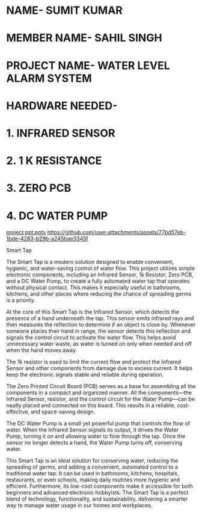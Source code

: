 # NAME- SUMIT KUMAR 
# MEMBER NAME- SAHIL SINGH 
# PROJECT NAME- WATER LEVEL ALARM SYSTEM
# HARDWARE NEEDED- 
# 1. INFRARED SENSOR
# 2. 1 K RESISTANCE
# 3. ZERO PCB
# 4. DC WATER PUMP

[project ppt.pptx](https://github.com/user-attachments/files/20747122/project.ppt.pptx)
https://github.com/user-attachments/assets/77bd57eb-1bde-4283-b29b-a245bae3345f

Smart Tap

The Smart Tap is a modern solution designed to enable convenient, hygienic, and water-saving control of water flow. This project utilizes simple electronic components, including an Infrared Sensor, 1k Resistor, Zero PCB, and a DC Water Pump, to create a fully automated water tap that operates without physical contact. This makes it especially useful in bathrooms, kitchens, and other places where reducing the chance of spreading germs is a priority.

At the core of this Smart Tap is the Infrared Sensor, which detects the presence of a hand underneath the tap. This sensor emits infrared rays and then measures the reflection to determine if an object is close by. Whenever someone places their hand in range, the sensor detects this reflection and signals the control circuit to activate the water flow. This helps avoid unnecessary water waste, as water is turned on only when needed and off when the hand moves away.

The 1k resistor is used to limit the current flow and protect the Infrared Sensor and other components from damage due to excess current. It helps keep the electronic signals stable and reliable during operation.

The Zero Printed Circuit Board (PCB) serves as a base for assembling all the components in a compact and organized manner. All the components—the Infrared Sensor, resistor, and the control circuit for the Water Pump—can be neatly placed and connected on this board. This results in a reliable, cost-effective, and space-saving design.

The DC Water Pump is a small yet powerful pump that controls the flow of water. When the Infrared Sensor signals its output, it drives the Water Pump, turning it on and allowing water to flow through the tap. Once the sensor no longer detects a hand, the Water Pump turns off, conserving water.

This Smart Tap is an ideal solution for conserving water, reducing the spreading of germs, and adding a convenient, automated control to a traditional water tap. It can be used in bathrooms, kitchens, hospitals, restaurants, or even schools, making daily routines more hygienic and efficient. Furthermore, its low-cost components make it accessible for both beginners and advanced electronic hobbyists. The Smart Tap is a perfect blend of technology, functionality, and sustainability, delivering a smarter way to manage water usage in our homes and workplaces.





   



